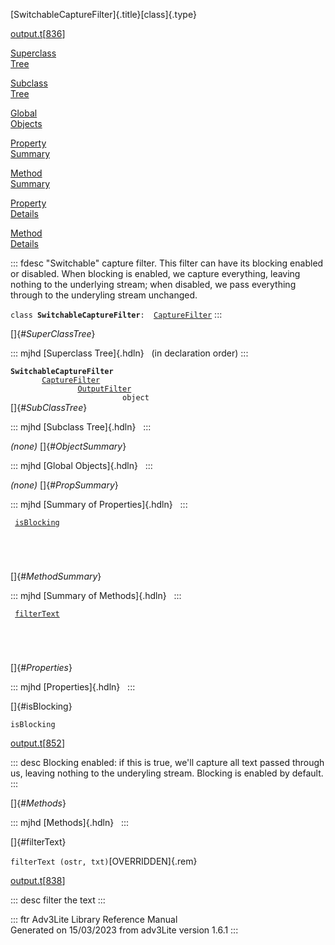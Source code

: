 [SwitchableCaptureFilter]{.title}[class]{.type}

[output.t](../file/output.t.html)\[[836](../source/output.t.html#836)\]

[Superclass\
Tree](#_SuperClassTree_)

[Subclass\
Tree](#_SubClassTree_)

[Global\
Objects](#_ObjectSummary_)

[Property\
Summary](#_PropSummary_)

[Method\
Summary](#_MethodSummary_)

[Property\
Details](#_Properties_)

[Method\
Details](#_Methods_)

::: fdesc
\"Switchable\" capture filter. This filter can have its blocking enabled
or disabled. When blocking is enabled, we capture everything, leaving
nothing to the underlying stream; when disabled, we pass everything
through to the underyling stream unchanged.

`class `**`SwitchableCaptureFilter`**` :   `[`CaptureFilter`](../object/CaptureFilter.html)
:::

[]{#_SuperClassTree_}

::: mjhd
[Superclass Tree]{.hdln}   (in declaration order)
:::

**`SwitchableCaptureFilter`**\
`         `[`CaptureFilter`](../object/CaptureFilter.html)\
`                 `[`OutputFilter`](../object/OutputFilter.html)\
`                         object`\
[]{#_SubClassTree_}

::: mjhd
[Subclass Tree]{.hdln}  
:::

*(none)* []{#_ObjectSummary_}

::: mjhd
[Global Objects]{.hdln}  
:::

*(none)* []{#_PropSummary_}

::: mjhd
[Summary of Properties]{.hdln}  
:::

` `[`isBlocking`](#isBlocking)`  `

` `

` `

[]{#_MethodSummary_}

::: mjhd
[Summary of Methods]{.hdln}  
:::

` `[`filterText`](#filterText)`  `

` `

` `

[]{#_Properties_}

::: mjhd
[Properties]{.hdln}  
:::

[]{#isBlocking}

`isBlocking`

[output.t](../file/output.t.html)\[[852](../source/output.t.html#852)\]

::: desc
Blocking enabled: if this is true, we\'ll capture all text passed
through us, leaving nothing to the underyling stream. Blocking is
enabled by default.
:::

[]{#_Methods_}

::: mjhd
[Methods]{.hdln}  
:::

[]{#filterText}

`filterText (ostr, txt)`[OVERRIDDEN]{.rem}

[output.t](../file/output.t.html)\[[838](../source/output.t.html#838)\]

::: desc
filter the text
:::

::: ftr
Adv3Lite Library Reference Manual\
Generated on 15/03/2023 from adv3Lite version 1.6.1
:::
